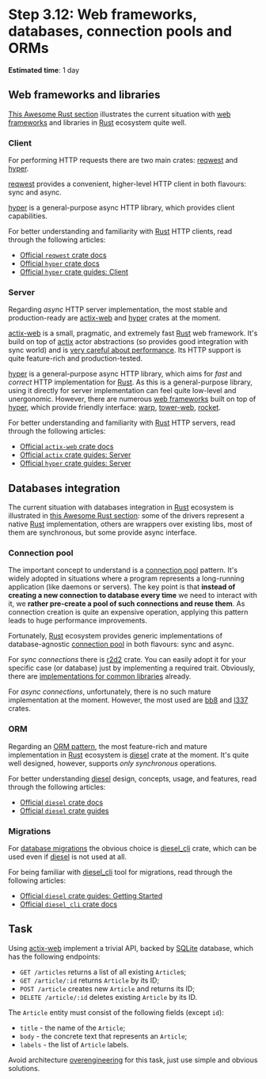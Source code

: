Step 3.12: Web frameworks, databases, connection pools and ORMs
===============================================================

__Estimated time__: 1 day




## Web frameworks and libraries

[This Awesome Rust section][21] illustrates the current situation with [web frameworks][22] and libraries in [Rust] ecosystem quite well.


### Client

For performing HTTP requests there are two main crates: [reqwest] and [hyper].

[reqwest] provides a convenient, higher-level HTTP client in both flavours: sync and async.

[hyper] is a general-purpose async HTTP library, which provides client capabilities.

For better understanding and familiarity with [Rust] HTTP clients, read through the following articles:
- [Official `reqwest` crate docs][reqwest]
- [Official `hyper` crate docs][hyper]
- [Official `hyper` crate guides: Client][23]


### Server

Regarding _async_ HTTP server implementation, the most stable and production-ready are [actix-web] and [hyper] crates at the moment.

[actix-web] is a small, pragmatic, and extremely fast [Rust] web framework. It's build on top of [actix] actor abstractions (so provides good integration with sync world) and is [very careful about performance][24]. Its HTTP support is quite feature-rich and production-tested.

[hyper] is a general-purpose async HTTP library, which aims for _fast_ and _correct_ HTTP implementation for [Rust]. As this is a general-purpose library, using it directly for server implementation can feel quite low-level and unergonomic. However, there are numerous [web frameworks][22] built on top of [hyper], which provide friendly interface: [warp], [tower-web], [rocket].

For better understanding and familiarity with [Rust] HTTP servers, read through the following articles:
- [Official `actix-web` crate docs][actix-web]
- [Official `actix` crate guides: Server][26]
- [Official `hyper` crate guides: Server][25]




## Databases integration

The current situation with databases integration in [Rust] ecosystem is illustrated in [this Awesome Rust section][1]:
some of the drivers represent a native [Rust] implementation, others are wrappers over existing libs, most of them are synchronous, but some provide async interface.


### Connection pool

The important concept to understand is a [connection pool][1] pattern. It's widely adopted in situations where a program represents a long-running application (like daemons or servers). The key point is that __instead of creating a new connection to database every time__ we need to interact with it, we __rather pre-create a pool of such connections and reuse them__. As connection creation is quite an expensive operation, applying this pattern leads to huge performance improvements.

Fortunately, [Rust] ecosystem provides generic implementations of database-agnostic [connection pool][1] in both flavours: sync and async.

For _sync connections_ there is [r2d2] crate. You can easily adopt it for your specific case (or database) just by implementing a required trait. Obviously, there are [implementations for common libraries][3] already.

For _async connections_, unfortunately, there is no such mature implementation at the moment. However, the most used are [bb8] and [l337] crates. 


### ORM

Regarding an [ORM pattern][4], the most feature-rich and mature implementation in [Rust] ecosystem is [diesel] crate at the moment. It's quite well designed, however, supports _only synchronous_ operations.

For better understanding [diesel] design, concepts, usage, and features, read through the following articles:
- [Official `diesel` crate docs][diesel]
- [Official `diesel` crate guides][5]


### Migrations

For [database migrations][6] the obvious choice is [diesel_cli] crate, which can be used even if [diesel] is not used at all.  

For being familiar with [diesel_cli] tool for migrations, read through the following articles:
- [Official `diesel` crate guides: Getting Started][7]
- [Official `diesel_cli` crate docs][diesel_cli]




## Task

Using [actix-web] implement a trivial API, backed by [SQLite] database, which has the following endpoints:
- `GET /articles` returns a list of all existing `Article`s;
- `GET /article/:id` returns `Article` by its ID;
- `POST /article` creates new `Article` and returns its ID;
- `DELETE /article/:id` deletes existing `Article` by its ID.

The `Article` entity must consist of the following fields (except `id`):
- `title` - the name of the `Article`;
- `body` - the concrete text that represents an `Article`;
- `labels` - the list of `Article` labels.

Avoid architecture [overengineering][30] for this task, just use simple and obvious solutions.




[actix]: https://docs.rs/actix
[actix-web]: https://docs.rs/actix-web
[bb8]: https://docs.rs/bb8
[diesel]: https://docs.rs/diesel
[diesel_cli]: https://docs.rs/diesel_cli
[hyper]: https://docs.rs/hyper
[l337]: https://github.com/OneSignal/L3-37
[r2d2]: https://docs.rs/r2d2
[reqwest]: https://docs.rs/reqwest
[rocket]: https://docs.rs/rocket
[Rust]: https://www.rust-lang.org
[SQLite]: https://www.sqlite.org
[tower-web]: https://docs.rs/tower-web
[warp]: https://docs.rs/warp

[1]: https://github.com/rust-unofficial/awesome-rust#database-1
[2]: https://en.wikipedia.org/wiki/Connection_pool
[3]: https://crates.io/search?q=r2d2-
[4]: https://en.wikipedia.org/wiki/Object-relational_mapping
[5]: http://diesel.rs/guides
[6]: https://en.wikipedia.org/wiki/Schema_migration
[7]: http://diesel.rs/guides/getting-started
[21]: https://github.com/rust-unofficial/awesome-rust#web-programming
[22]: https://en.wikipedia.org/wiki/Web_framework
[23]: https://hyper.rs/guides/client/basic
[24]: https://www.techempower.com/benchmarks/#section=data-r16&hw=ph&test=plaintext
[25]: https://hyper.rs/guides/server/hello-world
[26]: https://actix.rs/docs/server
[30]: https://en.wikipedia.org/wiki/Overengineering
